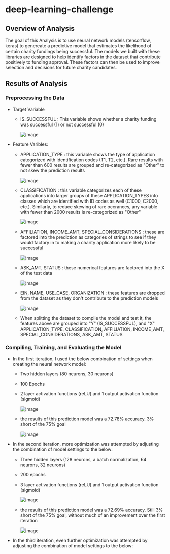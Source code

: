 # deep-learning-challenge
## Overview of Analysis
The goal of this Analysis is to use neural network models (tensorflow, keras) to genereate a predictive model that estimates the likelihood of certain charity fundings being successful.  The models we built with these libraries are designed to help identify factors in the dataset that contribute positively to funding approval.  These factors can then be used to improve selection and decisions for future charity candidates.

## Results of Analysis
### Preprocessing the Data
- Target Variable 
  - IS_SUCCESSFUL : This variable shows whether a charity funding was successful (1) or not successful (0)

    ![image](https://github.com/user-attachments/assets/b9fb9655-ffd1-4ca2-bab0-ee777b619035)

- Feature Varibles:
  - APPLICATION_TYPE : this variable shows the type of application categorized with identification codes (T1, T2, etc.).  Rare results with fewer than 600 results are grouped and re-categorized as "Other" to not skew the prediction results

    ![image](https://github.com/user-attachments/assets/1386fdee-1317-4442-aabd-c689494f1142)

  - CLASSIFICATION : this variable categorizes each of these applications into larger groups of these APPLICATION_TYPES into classes which are identified with ID codes as well (C1000, C2000, etc.).  Similarly, to reduce skewing of rare occrances, any variable with fewer than 2000 results is re-categorized as "Other"

    ![image](https://github.com/user-attachments/assets/ca18c98f-b31a-4ea9-86ad-8dbb9bd9a9b3)

  - AFFILIATION, INCOME_AMT, SPECIAL_CONSIDERATIONS : these are factored into the prediction as categories of strings to see if they would factory in to making a charity application more likely to be successful
 
    ![image](https://github.com/user-attachments/assets/de403e3a-afe8-4b2c-879e-9b671961931b)

  - ASK_AMT, STATUS : these numerical features are factored into the X of the test data

    ![image](https://github.com/user-attachments/assets/af103884-d124-4e2e-aef3-8e3a17038cd9)

  - EIN, NAME, USE_CASE, ORGANIZATION : these features are dropped from the dataset as they don't contribute to the prediction models

    ![image](https://github.com/user-attachments/assets/b861d321-d687-4e0c-aa16-42a3fa2fc90d)

  - When splitting the dataset to compile the model and test it, the features above are grouped into "Y" (IS_SUCCESSFUL), and "X" APPLICATION_TYPE, CLASSIFICATION, AFFILIATION, INCOME_AMT, SPECIAL_CONSIDERATIONS, ASK_AMT, STATUS
 
### Compiling, Training, and Evaluating the Model

  - In the first iteration, I used the below combination of settings when creating the neural network model:
    - Two hidden layers (80 neurons, 30 neurons)
    - 100 Epochs
    - 2 layer activation functions (reLU) and 1 output activation function (sigmoid)
       
      ![image](https://github.com/user-attachments/assets/2aeee181-a033-462e-82e0-0423b8b5ddee)

    - the results of this prediction model was a 72.78% accuracy.  3% short of the 75% goal

      ![image](https://github.com/user-attachments/assets/b2e38c18-31a5-40ec-b17c-7b6137f4c3c4)

  - In the second iteration, more optimization was attempted by adjusting the combination of model settings to the below:
    - Three hidden layers (128 neurons, a batch normalization, 64 neurons, 32 neurons)
    - 200 epochs
    - 3 layer activation functions (reLU) and 1 output activation function (sigmoid)

      ![image](https://github.com/user-attachments/assets/6fe251c0-3280-45a6-8786-9ec6ac3526d3)

    - the results of this prediction model was a 72.69% accuracy.  Still 3% short of the 75% goal, without much of an improvement over the first iteration

      ![image](https://github.com/user-attachments/assets/d87c5eea-17e1-45c3-95b3-045ce9662c6b)

  - In the third iteration, even further optimization was attempted by adjusting the combination of model settings to the below:
